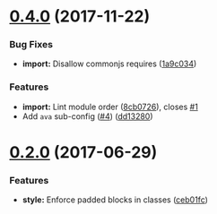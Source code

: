 <a name="0.4.0"></a>
# [0.4.0](https://github.com/ls-age/eslint-config/compare/v0.2.0...v0.4.0) (2017-11-22)


### Bug Fixes

* **import:** Disallow commonjs requires ([1a9c034](https://github.com/ls-age/eslint-config/commit/1a9c034))


### Features

* **import:** Lint module order ([8cb0726](https://github.com/ls-age/eslint-config/commit/8cb0726)), closes [#1](https://github.com/ls-age/eslint-config/issues/1)
* Add `ava` sub-config ([#4](https://github.com/ls-age/eslint-config/issues/4)) ([dd13280](https://github.com/ls-age/eslint-config/commit/dd13280))



<a name="0.2.0"></a>
# [0.2.0](https://github.com/ls-age/eslint-config/compare/ceb01fc...v0.2.0) (2017-06-29)


### Features

* **style:** Enforce padded blocks in classes ([ceb01fc](https://github.com/ls-age/eslint-config/commit/ceb01fc))



